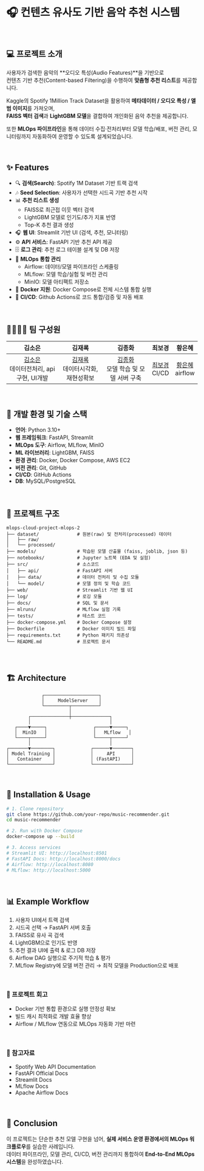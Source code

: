 
# 🎧 컨텐츠 유사도 기반 음악 추천 시스템

<br>

## 💻 프로젝트 소개
사용자가 검색한 음악의 **오디오 특성(Audio Features)**을 기반으로  
컨텐츠 기반 추천(Content-based Filtering)을 수행하여 **맞춤형 추천 리스트**를 제공합니다.  

Kaggle의 Spotify 1Million Track Dataset을 활용하여 **메타데이터 / 오디오 특성 / 앨범 이미지**를 가져오며,  
**FAISS 벡터 검색**과 **LightGBM 모델**을 결합하여 개인화된 음악 추천을 제공합니다.  

또한 **MLOps 파이프라인**을 통해 데이터 수집·전처리부터 모델 학습/배포, 버전 관리, 모니터링까지 자동화하여 운영할 수 있도록 설계되었습니다.  


<br>

## ✨ Features
- 🔍 **검색(Search)**: Spotify 1M Dataset 기반 트랙 검색  
- 🎶 **Seed Selection**: 사용자가 선택한 시드곡 기반 추천 시작  
- 📊 **추천 리스트 생성**  
  - FAISS로 최근접 이웃 벡터 검색  
  - LightGBM 모델로 인기도/추가 지표 반영  
  - Top-K 추천 결과 생성  
- 🎧 **웹 UI**: Streamlit 기반 UI (검색, 추천, 모니터링)  
- ⚙️ **API 서비스**: FastAPI 기반 추천 API 제공  
- 🗄️ **로그 관리**: 추천 로그 테이블 설계 및 DB 저장  
- 🧠 **MLOps 통합 관리**  
  - Airflow: 데이터/모델 파이프라인 스케줄링  
  - MLflow: 모델 학습/실험 및 버전 관리  
  - MinIO: 모델 아티팩트 저장소  
- 🐳 **Docker 지원**: Docker Compose로 전체 시스템 통합 실행  
- 🔄 **CI/CD**: Github Actions로 코드 통합/검증 및 자동 배포

<br>

## 👨‍👩‍👦‍👦 팀 구성원


| 김소은 | 김재록 | 김종화 | 최보경 | 황은혜 |
| :----: | :----: | :----: | :----: | :----: |
| [김소은](https://github.com/oriori88)<br>데이터전처리, api구현, UI개발 | [김재록](https://github.com/UpstageAILab)<br>데이터시각화, 재현성확보 | [김종화](https://github.com/UpstageAILab)<br>모델 학습 및 모델 서버 구축 | [최보경](https://github.com/UpstageAILab)<br>CI/CD | [황은혜](https://github.com/UpstageAILab)<br>airflow |


<br>

## 🔨 개발 환경 및 기술 스택
- **언어**: Python 3.10+ 
- **웹 프레임워크**: FastAPI, Streamlit  
- **MLOps 도구**: Airflow, MLflow, MinIO
- **ML 라이브러리**: LightGBM, FAISS  
- **환경 관리**: Docker, Docker Compose, AWS EC2
- **버전 관리**: Git, GitHub
- **CI/CD**: GitHub Actions
- **DB**: MySQL/PostgreSQL

<br>

## 📁 프로젝트 구조
```
mlops-cloud-project-mlops-2
├── dataset/              # 원본(raw) 및 전처리(processed) 데이터
│   ├── raw/
│   └── processed/
├── models/               # 학습된 모델 산출물 (faiss, joblib, json 등)
├── notebooks/            # Jupyter 노트북 (EDA 및 실험)
├── src/                  # 소스코드
│   ├── api/              # FastAPI 서버
│   ├── data/             # 데이터 전처리 및 수집 모듈
│   └── model/            # 모델 정의 및 학습 코드
├── web/                  # Streamlit 기반 웹 UI
├── log/                  # 로깅 모듈
├── docs/                 # SQL 및 문서
├── mlruns/               # MLflow 실험 기록
├── tests/                # 테스트 코드
├── docker-compose.yml    # Docker Compose 설정
├── Dockerfile            # Docker 이미지 빌드 파일
├── requirements.txt      # Python 패키지 의존성
└── README.md             # 프로젝트 문서


```

<br>

## 🏗️ Architecture
```
             ┌────────────────────┐
             │     ModelServer    │
             └─────────┬──────────┘
                       │
        ┌──────────────┼──────────────┐
        │                             │
   ┌────▼─────┐                 ┌─────▼─────┐
   │  MinIO   │                 │   MLflow   │
   └────┬─────┘                 └─────┬─────┘
        │                             │
┌───────▼────────┐             ┌──────▼───────┐
│ Model Training │             │     API      │
│   Container    │             │ (FastAPI)    │
└────────────────┘             └──────────────┘
```

<br>

## 🚀 Installation & Usage
```bash
# 1. Clone repository
git clone https://github.com/your-repo/music-recommender.git
cd music-recommender

# 2. Run with Docker Compose
docker-compose up --build

# 3. Access services
# Streamlit UI: http://localhost:8501
# FastAPI Docs: http://localhost:8000/docs
# Airflow: http://localhost:8080
# MLflow: http://localhost:5000
```

<br>

## 📊 Example Workflow
1. 사용자 UI에서 트랙 검색  
2. 시드곡 선택 → FastAPI 서버 호출  
3. FAISS로 유사 곡 검색  
4. LightGBM으로 인기도 반영  
5. 추천 결과 UI에 출력 & 로그 DB 저장  
6. Airflow DAG 실행으로 주기적 학습 & 평가  
7. MLflow Registry에 모델 버전 관리 → 최적 모델을 Production으로 배포  
<br>

### 📌 프로젝트 회고

- Docker 기반 통합 환경으로 실행 안정성 확보
- 빌드 캐시 최적화로 개발 효율 향상
- Airflow / MLflow 연동으로 MLOps 자동화 기반 마련

<br>

### 📰 참고자료
- Spotify Web API Documentation
- FastAPI Official Docs
- Streamlit Docs
- MLflow Docs
- Apache Airflow Docs

 
<br>

## 📌 Conclusion
이 프로젝트는 단순한 추천 모델 구현을 넘어, **실제 서비스 운영 환경에서의 MLOps 워크플로우**를 실습한 사례입니다.  
데이터 파이프라인, 모델 관리, CI/CD, 버전 관리까지 통합하여 **End-to-End MLOps 시스템**을 완성하였습니다.



